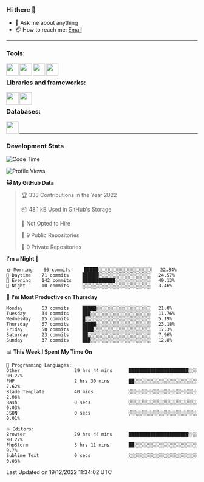 ### Hi there 👋

<!-- - 🔭 I’m currently working on [huyviet] -->
- 💬 Ask me about anything
- 📫 How to reach me: [Email]
<!-- - ⚡ Fun fact: abc -->

---

### Tools:
<img align='left' height="32" width="32" src="https://cdn.jsdelivr.net/npm/simple-icons@4.8.0/icons/phpstorm.svg" />
<img align='left' height="32" width="32" src="https://cdn.jsdelivr.net/npm/simple-icons@4.8.0/icons/sublimetext.svg" />
<img align='left' height="32" width="32" src="https://cdn.jsdelivr.net/npm/simple-icons@4.8.0/icons/laragon.svg" />
<img align='left' height="32" width="32" src="https://cdn.jsdelivr.net/npm/simple-icons@4.8.0/icons/xampp.svg" />
<br>

### Libraries and frameworks:
<img align='left' height="32" width="32" src="https://cdn.jsdelivr.net/npm/simple-icons@4.8.0/icons/laravel.svg" />
<img align='left' height="32" width="32" src="https://cdn.jsdelivr.net/npm/simple-icons@4.8.0/icons/jquery.svg" />
<br>

### Databases:
<img align='left' height="32" width="32" src="https://cdn.jsdelivr.net/npm/simple-icons@4.8.0/icons/mysql.svg" />
<br>

---
### Development Stats
<!--START_SECTION:waka-->
![Code Time](http://img.shields.io/badge/Code%20Time-550%20hrs%2049%20mins-blue)

![Profile Views](http://img.shields.io/badge/Profile%20Views-75-blue)

**🐱 My GitHub Data** 

> 🏆 338 Contributions in the Year 2022
 > 
> 📦 48.1 kB Used in GitHub's Storage 
 > 
> 🚫 Not Opted to Hire
 > 
> 📜 9 Public Repositories 
 > 
> 🔑 0 Private Repositories  
 > 
**I'm a Night 🦉** 

```text
🌞 Morning    66 commits     █████░░░░░░░░░░░░░░░░░░░░   22.84% 
🌆 Daytime    71 commits     ██████░░░░░░░░░░░░░░░░░░░   24.57% 
🌃 Evening    142 commits    ████████████░░░░░░░░░░░░░   49.13% 
🌙 Night      10 commits     ░░░░░░░░░░░░░░░░░░░░░░░░░   3.46%

```
📅 **I'm Most Productive on Thursday** 

```text
Monday       63 commits     █████░░░░░░░░░░░░░░░░░░░░   21.8% 
Tuesday      34 commits     ███░░░░░░░░░░░░░░░░░░░░░░   11.76% 
Wednesday    15 commits     █░░░░░░░░░░░░░░░░░░░░░░░░   5.19% 
Thursday     67 commits     █████░░░░░░░░░░░░░░░░░░░░   23.18% 
Friday       50 commits     ████░░░░░░░░░░░░░░░░░░░░░   17.3% 
Saturday     23 commits     ██░░░░░░░░░░░░░░░░░░░░░░░   7.96% 
Sunday       37 commits     ███░░░░░░░░░░░░░░░░░░░░░░   12.8%

```


📊 **This Week I Spent My Time On** 

```text
💬 Programming Languages: 
Other                    29 hrs 44 mins      ██████████████████████░░░   90.27% 
PHP                      2 hrs 30 mins       ██░░░░░░░░░░░░░░░░░░░░░░░   7.62% 
Blade Template           40 mins             ░░░░░░░░░░░░░░░░░░░░░░░░░   2.06% 
Bash                     0 secs              ░░░░░░░░░░░░░░░░░░░░░░░░░   0.03% 
JSON                     0 secs              ░░░░░░░░░░░░░░░░░░░░░░░░░   0.01%

🔥 Editors: 
Browser                  29 hrs 44 mins      ██████████████████████░░░   90.27% 
PhpStorm                 3 hrs 11 mins       ██░░░░░░░░░░░░░░░░░░░░░░░   9.7% 
Sublime Text             0 secs              ░░░░░░░░░░░░░░░░░░░░░░░░░   0.03%

```


 Last Updated on 19/12/2022 11:34:02 UTC
<!--END_SECTION:waka-->

[huyviet]: https://huyviet.vn/
[EMAIl]: https://mail.google.com/mail/u/0/?fs=1&tf=cm&source=mailto&to=huynguyenviet0110@gmail.com
